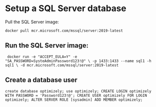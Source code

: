 # Setup a SQL Server database

Pull the SQL Server image:

``docker pull mcr.microsoft.com/mssql/server:2019-latest``

## Run the SQL Server image:

``
docker run -e "ACCEPT_EULA=Y" -e "SA_PASSWORD=SysteAdminPassword123!@" \
   -p 1433:1433 --name sql1 -h sql1 \
   -d mcr.microsoft.com/mssql/server:2019-latest``

## Create a database user

``create database optimizely;
use optimizely;
CREATE LOGIN optimizely WITH PASSWORD = 'Password123!@';
CREATE USER optimizely FOR LOGIN optimizely;
ALTER SERVER ROLE [sysadmin] ADD MEMBER optimizely;``
